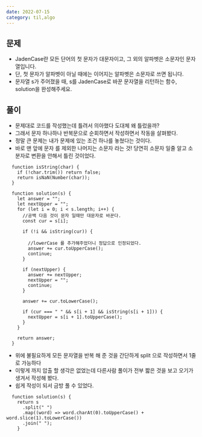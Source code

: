 ```yaml
---
date: 2022-07-15
category: til,algo
---
```


## 문제

- JadenCase란 모든 단어의 첫 문자가 대문자이고, 그 외의 알파벳은 소문자인 문자열입니다.
- 단, 첫 문자가 알파벳이 아닐 때에는 이어지는 알파벳은 소문자로 쓰면 됩니다.
- 문자열 s가 주어졌을 때, s를 JadenCase로 바꾼 문자열을 리턴하는 함수, solution을 완성해주세요.

## 풀이

- 문제대로 코드를 작성했는데 틀려서 의아했다 도대체 왜 틀렀을까?
- 그래서 문자 하나하나 반복문으로 순회하면서 작성하면서 작동을 살펴봤다.
- 정말 큰 문제는 내가 문제에 있는 조건 하나를 놓쳤다는 것이다.
- 바로 맨 앞에 문자 를 제외한 나머지는 소문자 라는 것! 당연히 소문자 일줄 알고 소분자로 변환을 안해서 틀린 것이었다.

```
  function isString(char) {
    if (!char.trim()) return false;
    return isNaN(Number(char));
  }

  function solution(s) {
    let answer = "";
    let nextUpper = "";
    for (let i = 0; i < s.length; i++) {
      //공백 다음 것이 문자 일때만 대문자로 바꾼다.
      const cur = s[i];

      if (!i && isString(cur)) {

        //lowerCase 를 추가해주었더니 정답으로 인정되었다.
        answer += cur.toUpperCase();
        continue;
      }

      if (nextUpper) {
        answer += nextUpper;
        nextUpper = "";
        continue;
      }

      answer += cur.toLowerCase();

      if (cur === " " && s[i + 1] && isString(s[i + 1])) {
        nextUpper = s[i + 1].toUpperCase();
      }
    }

    return answer;
  }
```

- 위에 불필요하게 모든 문자열을 반복 해 준 것을 간단하게 split 으로 작성하면서 1줄로 가능하다
- 이렇게 까지 압출 할 생각은 없었는데 다른사람 풀이가 전부 짧은 것을 보고 오기가 생겨서 작성해 봤다.
- 쉽게 작성이 되서 금방 풀 수 있었다.

```
  function solution(s) {
    return s
      .split(" ")
      .map((word) => word.charAt(0).toUpperCase() + word.slice(1).toLowerCase())
      .join(" ");
    }
```

